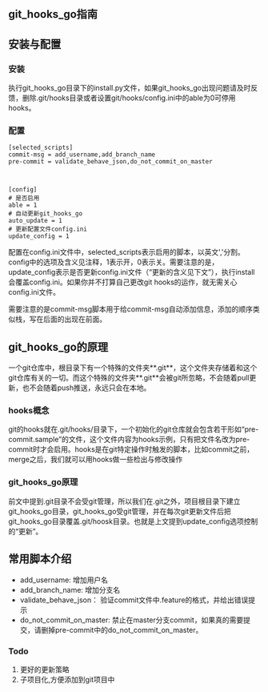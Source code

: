 git_hooks_go指南
-----------------------

## 安装与配置
### 安装
执行git_hooks_go目录下的install.py文件，如果git_hooks_go出现问题请及时反馈，删除.git/hooks目录或者设置git/hooks/config.ini中的able为0可停用hooks。

### 配置
```
[selected_scripts]
commit-msg = add_username,add_branch_name
pre-commit = validate_behave_json,do_not_commit_on_master



[config]
# 是否启用
able = 1
# 自动更新git_hooks_go
auto_update = 1
# 更新配置文件config.ini
update_config = 1
```

配置在config.ini文件中，selected_scripts表示启用的脚本，以英文','分割。config中的选项及含义见注释，1表示开，0表示关。需要注意的是，update_config表示是否更新config.ini文件（“更新的含义见下文”），执行install会覆盖config.ini。如果你并不打算自己更改git hooks的运作，就无需关心config.ini文件。

需要注意的是commit-msg脚本用于给commit-msg自动添加信息，添加的顺序类似栈，写在后面的出现在前面。

## git_hooks_go的原理

一个git仓库中，根目录下有一个特殊的文件夹**.git**，这个文件夹存储着和这个git仓库有关的一切。而这个特殊的文件夹**.git**会被git所忽略，不会随着pull更新，也不会随着push推送，永远只会在本地。

### hooks概念
git的hooks就在.git/hooks/目录下，一个初始化的git仓库就会包含若干形如“pre-commit.sample”的文件，这个文件内容为hooks示例，只有把文件名改为pre-commit时才会启用。hooks是在git特定操作时触发的脚本，比如commit之前，merge之后，我们就可以用hooks做一些检出与修改操作

### git_hooks_go原理

前文中提到.git目录不会受git管理，所以我们在.git之外，项目根目录下建立git_hooks_go目录，git_hooks_go受git管理，并在每次git更新文件后把git_hooks_go目录覆盖.git/hoosk目录。也就是上文提到update_config选项控制的“更新”。

## 常用脚本介绍
- add_username: 增加用户名
- add_branch_name: 增加分支名
- validate_behave_json： 验证commit文件中.feature的格式，并给出错误提示
- do_not_commit_on_master: 禁止在master分支commit，如果真的需要提交，请删掉pre-commit中的do_not_commit_on_master。

### Todo
1. 更好的更新策略
2. 子项目化,方便添加到git项目中
